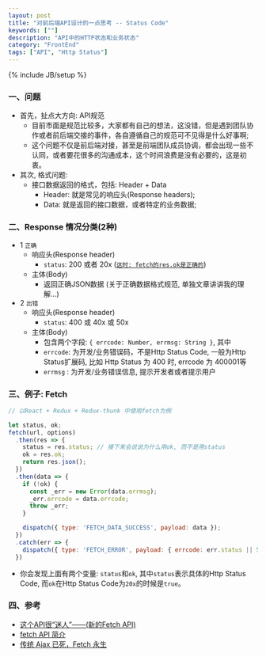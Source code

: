 ```yaml
---
layout: post
title: "对前后端API设计的一点思考 -- Status Code"
keywords: [""]
description: "API中的HTTP状态和业务状态"
category: "FrontEnd"
tags: ["API", "Http Status"]
---
```


{% include JB/setup %}

### 一、问题
* 首先，扯点大方向: API规范
  * 目前市面是规范比较多，大家都有自己的想法，这没错，但是遇到团队协作或者前后端交接的事件，各自遵循自己的规范可不见得是什么好事啊;
  * 这个问题不仅是前后端对接，甚至是前端团队成员协调，都会出现一些不认同，或者要花很多的沟通成本，这个时间浪费是没有必要的，这是初衷。
* 其次, 格式问题: 
  * 接口数据返回的格式，包括: Header + Data
    * Header: 就是常见的响应头(Response headers);
    * Data: 就是返回的接口数据，或者特定的业务数据;

### 二、Response 情况分类(2种)
* 1 `正确`
  * 响应头(Response header)
    * `status`: 200 或者 20x ([`这时: fetch的res.ok是正确的`](https://www.w3ctech.com/topic/854))
  * 主体(Body)
    * 返回正确JSON数据 (关于正确数据格式规范, 单独文章讲讲我的理解...)
* 2 `出错`
  * 响应头(Response header)
    * `status`: 400 或 40x 或 50x
  * 主体(Body)
    * 包含两个字段: `{ errcode: Number, errmsg: String }`, 其中
    * `errcode`: 为开发/业务错误码，不是Http Status Code, 一般为Http Status扩展码, 比如 Http Status 为 400 时, errcode 为 400001等
    * `errmsg` : 为开发/业务错误信息, 提示开发者或者提示用户

### 三、例子: Fetch

```javascript
// 以React + Redux + Redux-thunk 中使用fetch为例

let status, ok;
fetch(url, options)
  .then(res => {
    status = res.status; // 接下来会说说为什么用ok, 而不是用status
    ok = res.ok;
    return res.json();
  })
  .then(data => {
    if (!ok) {
      const _err = new Error(data.errmsg);
      _err.errcode = data.errcode;
      throw _err;
    }

    dispatch({ type: 'FETCH_DATA_SUCCESS', payload: data });
  })
  .catch(err => {
    dispatch({ type: 'FETCH_ERROR', payload: { errcode: err.status || 500, errmsg: err.toString() } })  
  })
```

* 你会发现上面有两个变量: `status`和`ok`, 其中`status`表示具体的Http Status Code, 而`ok`在Http Status Code为`20x`的时候是`true`。

### 四、参考
* [这个API很“迷人”——(新的Fetch API)](https://www.w3ctech.com/topic/854)
* [fetch API 简介](http://bubkoo.com/2015/05/08/introduction-to-fetch/)
* [传统 Ajax 已死，Fetch 永生](https://github.com/camsong/blog/issues/2)
